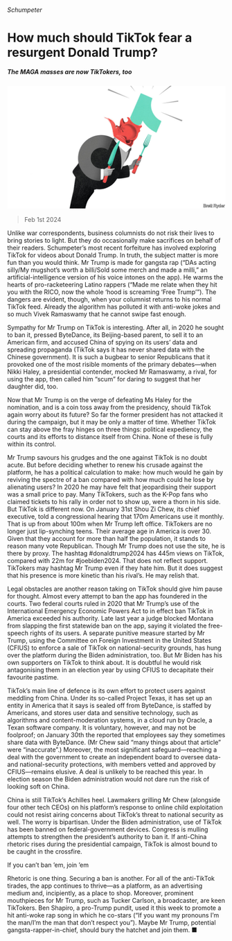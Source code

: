 ###### Schumpeter

# How much should TikTok fear a resurgent Donald Trump? 

##### The MAGA masses are now TikTokers, too 

![image](images/20240203_WBD000.jpg) 

> Feb 1st 2024 

Unlike war correspondents, business columnists do not risk their lives to bring stories to light. But they do occasionally make sacrifices on behalf of their readers. Schumpeter’s most recent forfeiture has involved exploring TikTok for videos about Donald Trump. In truth, the subject matter is more fun than you would think. Mr Trump is made for gangsta rap (“DAs acting silly/My mugshot’s worth a billi/Sold some merch and made a milli,” an artificial-intelligence version of his voice intones on the app). He warms the hearts of pro-racketeering Latino rappers (“Made me relate when they hit you with the RICO, now the whole ‘hood is screaming ‘Free Trump’”). The dangers are evident, though, when your columnist returns to his normal TikTok feed. Already the algorithm has polluted it with anti-woke jokes and so much Vivek Ramaswamy that he cannot swipe fast enough. 

Sympathy for Mr Trump on TikTok is interesting. After all, in 2020 he sought to ban it, pressed ByteDance, its Beijing-based parent, to sell it to an American firm, and accused China of spying on its users’ data and spreading propaganda (TikTok says it has never shared data with the Chinese government). It is such a bugbear to senior Republicans that it provoked one of the most risible moments of the primary debates—when Nikki Haley, a presidential contender, mocked Mr Ramaswamy, a rival, for using the app, then called him “scum” for daring to suggest that her daughter did, too. 

Now that Mr Trump is on the verge of defeating Ms Haley for the nomination, and is a coin toss away from the presidency, should TikTok again worry about its future? So far the former president has not attacked it during the campaign, but it may be only a matter of time. Whether TikTok can stay above the fray hinges on three things: political expediency, the courts and its efforts to distance itself from China. None of these is fully within its control.

Mr Trump savours his grudges and the one against TikTok is no doubt acute. But before deciding whether to renew his crusade against the platform, he has a political calculation to make: how much would he gain by reviving the spectre of a ban compared with how much could he lose by alienating users? In 2020 he may have felt that jeopardising their support was a small price to pay. Many TikTokers, such as the K-Pop fans who claimed tickets to his rally in order not to show up, were a thorn in his side. But TikTok is different now. On January 31st Shou Zi Chew, its chief executive, told a congressional hearing that 170m Americans use it monthly. That is up from about 100m when Mr Trump left office. TikTokers are no longer just lip-synching teens. Their average age in America is over 30. Given that they account for more than half the population, it stands to reason many vote Republican. Though Mr Trump does not use the site, he is there by proxy. The hashtag #donaldtrump2024 has 445m views on TikTok, compared with 22m for #joebiden2024. That does not reflect support. TikTokers may hashtag Mr Trump even if they hate him. But it does suggest that his presence is more kinetic than his rival’s. He may relish that.

Legal obstacles are another reason taking on TikTok should give him pause for thought. Almost every attempt to ban the app has foundered in the courts. Two federal courts ruled in 2020 that Mr Trump’s use of the International Emergency Economic Powers Act to in effect ban TikTok in America exceeded his authority. Late last year a judge blocked Montana from slapping the first statewide ban on the app, saying it violated the free-speech rights of its users. A separate punitive measure started by Mr Trump, using the Committee on Foreign Investment in the United States (CFIUS) to enforce a sale of TikTok on national-security grounds, has hung over the platform during the Biden administration, too. But Mr Biden has his own supporters on TikTok to think about. It is doubtful he would risk antagonising them in an election year by using CFIUS to decapitate their favourite pastime. 

TikTok’s main line of defence is its own effort to protect users against meddling from China. Under its so-called Project Texas, it has set up an entity in America that it says is sealed off from ByteDance, is staffed by Americans, and stores user data and sensitive technology, such as algorithms and content-moderation systems, in a cloud run by Oracle, a Texan software company. It is voluntary, however, and may not be foolproof; on January 30th the  reported that employees say they sometimes share data with ByteDance. (Mr Chew said “many things about that article” were “inaccurate”.) Moreover, the most significant safeguard—reaching a deal with the government to create an independent board to oversee data- and national-security protections, with members vetted and approved by CFIUS—remains elusive. A deal is unlikely to be reached this year. In election season the Biden administration would not dare run the risk of looking soft on China.

China is still TikTok’s Achilles heel. Lawmakers grilling Mr Chew (alongside four other tech CEOs) on his platform’s response to online child exploitation could not resist airing concerns about TikTok’s threat to national security as well. The worry is bipartisan. Under the Biden administration, use of TikTok has been banned on federal-government devices. Congress is mulling attempts to strengthen the president’s authority to ban it. If anti-China rhetoric rises during the presidential campaign, TikTok is almost bound to be caught in the crossfire. 

If you can’t ban ’em, join ’em

Rhetoric is one thing. Securing a ban is another. For all of the anti-TikTok tirades, the app continues to thrive—as a platform, as an advertising medium and, incipiently, as a place to shop. Moreover, prominent mouthpieces for Mr Trump, such as Tucker Carlson, a broadcaster, are keen TikTokers. Ben Shapiro, a pro-Trump pundit, used it this week to promote a hit anti-woke rap song in which he co-stars (“If you want my pronouns I’m the man/I’m the man that don’t respect you”). Maybe Mr Trump, potential gangsta-rapper-in-chief, should bury the hatchet and join them. ■






